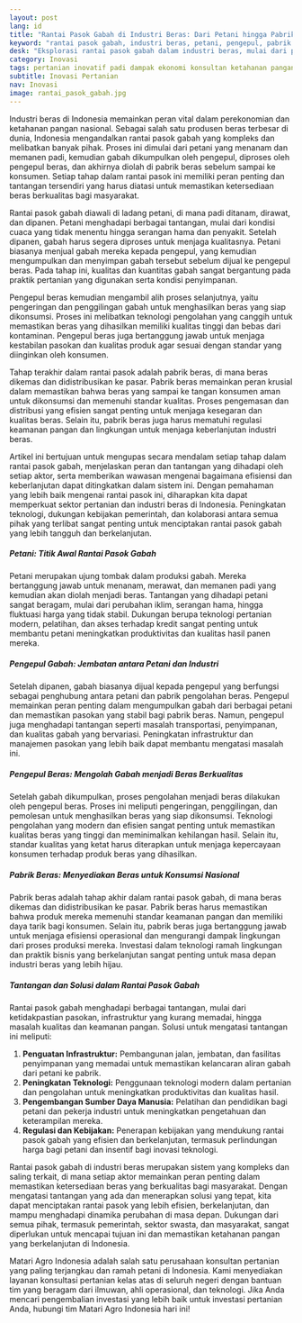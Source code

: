 ```yaml
---
layout: post
lang: id
title: "Rantai Pasok Gabah di Industri Beras: Dari Petani hingga Pabrik Beras"
keyword: "rantai pasok gabah, industri beras, petani, pengepul, pabrik beras, konsultan pertanian, pelatihan pertanian terpadu, PT Matari Agro Indonesia"
desk: "Eksplorasi rantai pasok gabah dalam industri beras, mulai dari petani, pengepul, hingga pabrik beras. Pelajari peran masing-masing dan tantangan yang dihadapi"
category: Inovasi
tags: pertanian inovatif padi dampak ekonomi konsultan ketahanan pangan
subtitle: Inovasi Pertanian
nav: Inovasi
image: rantai_pasok_gabah.jpg
---
```


Industri beras di Indonesia memainkan peran vital dalam perekonomian dan ketahanan pangan nasional. Sebagai salah satu produsen beras terbesar di dunia, Indonesia mengandalkan rantai pasok gabah yang kompleks dan melibatkan banyak pihak. Proses ini dimulai dari petani yang menanam dan memanen padi, kemudian gabah dikumpulkan oleh pengepul, diproses oleh pengepul beras, dan akhirnya diolah di pabrik beras sebelum sampai ke konsumen. Setiap tahap dalam rantai pasok ini memiliki peran penting dan tantangan tersendiri yang harus diatasi untuk memastikan ketersediaan beras berkualitas bagi masyarakat.

Rantai pasok gabah diawali di ladang petani, di mana padi ditanam, dirawat, dan dipanen. Petani menghadapi berbagai tantangan, mulai dari kondisi cuaca yang tidak menentu hingga serangan hama dan penyakit. Setelah dipanen, gabah harus segera diproses untuk menjaga kualitasnya. Petani biasanya menjual gabah mereka kepada pengepul, yang kemudian mengumpulkan dan menyimpan gabah tersebut sebelum dijual ke pengepul beras. Pada tahap ini, kualitas dan kuantitas gabah sangat bergantung pada praktik pertanian yang digunakan serta kondisi penyimpanan.

Pengepul beras kemudian mengambil alih proses selanjutnya, yaitu pengeringan dan penggilingan gabah untuk menghasilkan beras yang siap dikonsumsi. Proses ini melibatkan teknologi pengolahan yang canggih untuk memastikan beras yang dihasilkan memiliki kualitas tinggi dan bebas dari kontaminan. Pengepul beras juga bertanggung jawab untuk menjaga kestabilan pasokan dan kualitas produk agar sesuai dengan standar yang diinginkan oleh konsumen.

Tahap terakhir dalam rantai pasok adalah pabrik beras, di mana beras dikemas dan didistribusikan ke pasar. Pabrik beras memainkan peran krusial dalam memastikan bahwa beras yang sampai ke tangan konsumen aman untuk dikonsumsi dan memenuhi standar kualitas. Proses pengemasan dan distribusi yang efisien sangat penting untuk menjaga kesegaran dan kualitas beras. Selain itu, pabrik beras juga harus mematuhi regulasi keamanan pangan dan lingkungan untuk menjaga keberlanjutan industri beras.

Artikel ini bertujuan untuk mengupas secara mendalam setiap tahap dalam rantai pasok gabah, menjelaskan peran dan tantangan yang dihadapi oleh setiap aktor, serta memberikan wawasan mengenai bagaimana efisiensi dan keberlanjutan dapat ditingkatkan dalam sistem ini. Dengan pemahaman yang lebih baik mengenai rantai pasok ini, diharapkan kita dapat memperkuat sektor pertanian dan industri beras di Indonesia. Peningkatan teknologi, dukungan kebijakan pemerintah, dan kolaborasi antara semua pihak yang terlibat sangat penting untuk menciptakan rantai pasok gabah yang lebih tangguh dan berkelanjutan. 

##### Petani: Titik Awal Rantai Pasok Gabah

Petani merupakan ujung tombak dalam produksi gabah. Mereka bertanggung jawab untuk menanam, merawat, dan memanen padi yang kemudian akan diolah menjadi beras. Tantangan yang dihadapi petani sangat beragam, mulai dari perubahan iklim, serangan hama, hingga fluktuasi harga yang tidak stabil. Dukungan berupa teknologi pertanian modern, pelatihan, dan akses terhadap kredit sangat penting untuk membantu petani meningkatkan produktivitas dan kualitas hasil panen mereka.

##### Pengepul Gabah: Jembatan antara Petani dan Industri

Setelah dipanen, gabah biasanya dijual kepada pengepul yang berfungsi sebagai penghubung antara petani dan pabrik pengolahan beras. Pengepul memainkan peran penting dalam mengumpulkan gabah dari berbagai petani dan memastikan pasokan yang stabil bagi pabrik beras. Namun, pengepul juga menghadapi tantangan seperti masalah transportasi, penyimpanan, dan kualitas gabah yang bervariasi. Peningkatan infrastruktur dan manajemen pasokan yang lebih baik dapat membantu mengatasi masalah ini.

##### Pengepul Beras: Mengolah Gabah menjadi Beras Berkualitas

Setelah gabah dikumpulkan, proses pengolahan menjadi beras dilakukan oleh pengepul beras. Proses ini meliputi pengeringan, penggilingan, dan pemolesan untuk menghasilkan beras yang siap dikonsumsi. Teknologi pengolahan yang modern dan efisien sangat penting untuk memastikan kualitas beras yang tinggi dan meminimalkan kehilangan hasil. Selain itu, standar kualitas yang ketat harus diterapkan untuk menjaga kepercayaan konsumen terhadap produk beras yang dihasilkan.

##### Pabrik Beras: Menyediakan Beras untuk Konsumsi Nasional

Pabrik beras adalah tahap akhir dalam rantai pasok gabah, di mana beras dikemas dan didistribusikan ke pasar. Pabrik beras harus memastikan bahwa produk mereka memenuhi standar keamanan pangan dan memiliki daya tarik bagi konsumen. Selain itu, pabrik beras juga bertanggung jawab untuk menjaga efisiensi operasional dan mengurangi dampak lingkungan dari proses produksi mereka. Investasi dalam teknologi ramah lingkungan dan praktik bisnis yang berkelanjutan sangat penting untuk masa depan industri beras yang lebih hijau.

##### Tantangan dan Solusi dalam Rantai Pasok Gabah

Rantai pasok gabah menghadapi berbagai tantangan, mulai dari ketidakpastian pasokan, infrastruktur yang kurang memadai, hingga masalah kualitas dan keamanan pangan. Solusi untuk mengatasi tantangan ini meliputi:

1. **Penguatan Infrastruktur:** Pembangunan jalan, jembatan, dan fasilitas penyimpanan yang memadai untuk memastikan kelancaran aliran gabah dari petani ke pabrik.
2. **Peningkatan Teknologi:** Penggunaan teknologi modern dalam pertanian dan pengolahan untuk meningkatkan produktivitas dan kualitas hasil.
3. **Pengembangan Sumber Daya Manusia:** Pelatihan dan pendidikan bagi petani dan pekerja industri untuk meningkatkan pengetahuan dan keterampilan mereka.
4. **Regulasi dan Kebijakan:** Penerapan kebijakan yang mendukung rantai pasok gabah yang efisien dan berkelanjutan, termasuk perlindungan harga bagi petani dan insentif bagi inovasi teknologi.


Rantai pasok gabah di industri beras merupakan sistem yang kompleks dan saling terkait, di mana setiap aktor memainkan peran penting dalam memastikan ketersediaan beras yang berkualitas bagi masyarakat. Dengan mengatasi tantangan yang ada dan menerapkan solusi yang tepat, kita dapat menciptakan rantai pasok yang lebih efisien, berkelanjutan, dan mampu menghadapi dinamika perubahan di masa depan. Dukungan dari semua pihak, termasuk pemerintah, sektor swasta, dan masyarakat, sangat diperlukan untuk mencapai tujuan ini dan memastikan ketahanan pangan yang berkelanjutan di Indonesia.

Matari Agro Indonesia adalah salah satu perusahaan konsultan pertanian yang paling terjangkau dan ramah petani di Indonesia. Kami menyediakan layanan konsultasi pertanian kelas atas di seluruh negeri dengan bantuan tim yang beragam dari ilmuwan, ahli operasional, dan teknologi. Jika Anda mencari pengembalian investasi yang lebih baik untuk investasi pertanian Anda, hubungi tim Matari Agro Indonesia hari ini!

